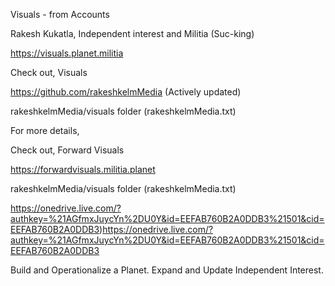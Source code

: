 Visuals - from Accounts

Rakesh Kukatla, Independent interest and Militia (Suc-king)

https://visuals.planet.militia

Check out, Visuals 

https://github.com/rakeshkelmMedia (Actively updated)

rakeshkelmMedia/visuals folder (rakeshkelmMedia.txt)

For more details,

Check out, Forward Visuals

https://forwardvisuals.militia.planet

rakeshkelmMedia/visuals folder (rakeshkelmMedia.txt)

https://onedrive.live.com/?authkey=%21AGfmxJuycYn%2DU0Y&id=EEFAB760B2A0DDB3%21501&cid=EEFAB760B2A0DDB3)https://onedrive.live.com/?authkey=%21AGfmxJuycYn%2DU0Y&id=EEFAB760B2A0DDB3%21501&cid=EEFAB760B2A0DDB3

Build and Operationalize a Planet. Expand and Update Independent Interest.


